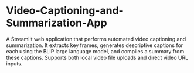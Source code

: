 # Video-Captioning-and-Summarization-App
A Streamlit web application that performs automated video captioning and summarization. It extracts key frames, generates descriptive captions for each using the BLIP large language model, and compiles a summary from these captions. Supports both local video file uploads and direct video URL inputs.
